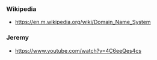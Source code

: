 ### Wikipedia
- https://en.m.wikipedia.org/wiki/Domain_Name_System

### Jeremy
- https://www.youtube.com/watch?v=4C6eeQes4cs
